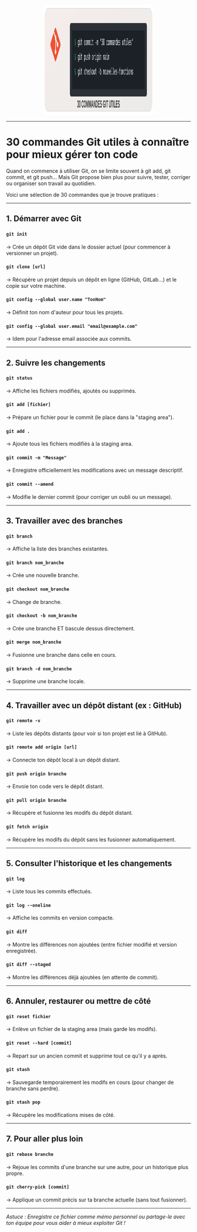 <p align="center">
  <img src="./assets/svg/git-commands-logo.svg" width="300" height="300" alt="Logo">
</p>

---

# 30 commandes Git utiles à connaître pour mieux gérer ton code

Quand on commence à utiliser Git, on se limite souvent à git add, git commit, et git push...
Mais Git propose bien plus pour suivre, tester, corriger ou organiser son travail au quotidien.

Voici une sélection de 30 commandes que je trouve pratiques :

---

## 1. Démarrer avec Git

#### `git init`
→ Crée un dépôt Git vide dans le dossier actuel (pour commencer à versionner un projet).

#### `git clone [url]`
→ Récupère un projet depuis un dépôt en ligne (GitHub, GitLab...) et le copie sur votre machine.

#### `git config --global user.name "TonNom"`
→ Définit ton nom d'auteur pour tous les projets.

#### `git config --global user.email "email@example.com"`
→ Idem pour l'adresse email associée aux commits.

---

## 2. Suivre les changements

#### `git status`
→ Affiche les fichiers modifiés, ajoutés ou supprimés.

#### `git add [fichier]`
→ Prépare un fichier pour le commit (le place dans la "staging area").

#### `git add .`
→ Ajoute tous les fichiers modifiés à la staging area.

#### `git commit -m "Message"`
→ Enregistre officiellement les modifications avec un message descriptif.

#### `git commit --amend`
→ Modifie le dernier commit (pour corriger un oubli ou un message).

---

## 3. Travailler avec des branches

#### `git branch`
→ Affiche la liste des branches existantes.

#### `git branch nom_branche`
→ Crée une nouvelle branche.

#### `git checkout nom_branche`
→ Change de branche.

#### `git checkout -b nom_branche`
→ Crée une branche ET bascule dessus directement.

#### `git merge nom_branche`
→ Fusionne une branche dans celle en cours.

#### `git branch -d nom_branche`
→ Supprime une branche locale.

---

## 4. Travailler avec un dépôt distant (ex : GitHub)

#### `git remote -v`
→ Liste les dépôts distants (pour voir si ton projet est lié à GitHub).

#### `git remote add origin [url]`
→ Connecte ton dépôt local à un dépôt distant.

#### `git push origin branche`
→ Envoie ton code vers le dépôt distant.

#### `git pull origin branche`
→ Récupère et fusionne les modifs du dépôt distant.

#### `git fetch origin`
→ Récupère les modifs du dépôt sans les fusionner automatiquement.

---

## 5. Consulter l'historique et les changements

#### `git log`
→ Liste tous les commits effectués.

#### `git log --oneline`
→ Affiche les commits en version compacte.

#### `git diff`
→ Montre les différences non ajoutées (entre fichier modifié et version enregistrée).

#### `git diff --staged`
→ Montre les différences déjà ajoutées (en attente de commit).

---

## 6. Annuler, restaurer ou mettre de côté

#### `git reset fichier`
→ Enlève un fichier de la staging area (mais garde les modifs).

#### `git reset --hard [commit]`
→ Repart sur un ancien commit et supprime tout ce qu'il y a après.

#### `git stash`
→ Sauvegarde temporairement les modifs en cours (pour changer de branche sans perdre).

#### `git stash pop`
→ Récupère les modifications mises de côté.

---

## 7. Pour aller plus loin

#### `git rebase branche`
→ Rejoue les commits d'une branche sur une autre, pour un historique plus propre.

#### `git cherry-pick [commit]`
→ Applique un commit précis sur ta branche actuelle (sans tout fusionner).

---

*Astuce : Enregistre ce fichier comme mémo personnel ou partage-le avec ton équipe pour vous aider à mieux exploiter Git !*